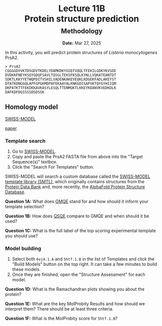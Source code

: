 <h1 style="margin-bottom: 0.4em; text-align: center;">
    <b>Lecture 11B</b><br>
    Protein structure prediction
</h1>
<h2 style="margin-top: 0.0em; text-align: center;">
    Methodology
</h2>
<p style="text-align: center;">
    <b>Date:</b> Mar 27, 2025
</p>

In this activity, you will predict protein structures of *Listeria monocytogenes* PrsA2.

```text
> PrsA2
CGGGGDVVKTDSGDVTKDELYDAMKDKYGSEFVQQLTFEKILGDKYKVSDE
DVDKKFNEYKSQYGDQFSAVLTQSGLTEKSFKSQLKYNLLVQKATEANTDT
SDKTLKKYYETWQPDITVSHILVADENKAKEVEQKLKDGEKFADLAKEYST
DTATKDNGGQLAPFGPGKMDPAFEKAAYALKNKGDISAPVKTQYGYHIIQM
DKPATKTTFEKDKKAVKASYLESQLTTENMQKTLKKEYKDANVKVEDKDLK
DAFKDFDGSSSSDSDSSK
```

## Homology model

[SWISS-MODEL](https://swissmodel.expasy.org/interactive)

[paper](https://doi.org/10.1093/nar/gky427)

### Template search

1.  Go to [SWISS-MODEL](https://swissmodel.expasy.org/interactive).
2.  Copy and paste the PrsA2 FASTA file from above into the "Target Sequence(s)" textbox.
3.  Click the "Search For Templates" button.

SWISS-MODEL will search a custom database called the [SWISS-MODEL template library (SMTL)](https://doi.org/10.1093/nar/gku340), which originally contains structures from the [Protein Data Bank](https://www.rcsb.org/) and, more recently, the [AlphaFold Protein Structure Database](https://swissmodel.expasy.org/docs/blog#afdbTemplates).

**Question 1A:** What does [GMQE](https://swissmodel.expasy.org/docs/help#GMQE) stand for and how should it inform your template selection?

**Question 1B:** How does [QSQE](https://swissmodel.expasy.org/docs/help#oligo-state) compare to GMQE and when should it be used?

**Question 1C:** What is the full label of the top scoring experimental template you should use?

### Model building

1.  Select both `6vj4.1.A` and `5htf.1.B` in the list of Templates and click the "Build Models" button on the top right.
    It can take a few minutes to build these models.
2.  Once they are finished, open the "Structure Assessment" for each model.

**Question 1D:** What is the Ramachandran plots showing you about the protein?

**Question 1E:** What are the key MolProbity Results and how should we interpret them?
There should be at least three criteria.

**Question 1F:** What is the MolProbity score for `5htf.1.B`?
